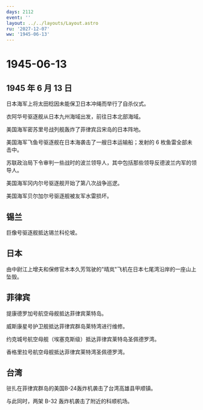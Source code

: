 ```yaml
---
days: 2112
event: ''
layout: ../../layouts/Layout.astro
ru: '2027-12-07'
ww: '1945-06-13'
---
```


# 1945-06-13

## 1945 年 6 月 13 日

日本海军上将太田稔因未能保卫日本冲绳而举行了自杀仪式。

衣阿华号驱逐舰从日本九州海域出发，前往日本北部海域。

美国海军密苏里号战列舰轰炸了菲律宾吕宋岛的日本阵地。

美国海军飞鱼号驱逐舰在日本海袭击了一艘日本运输船；发射的 6
枚鱼雷全部未击中。

苏联政治局下令审判一些战时的波兰领导人，其中包括那些领导反德波兰内军的领导人。

美国海军冈内尔号驱逐舰开始了第八次战争巡逻。

美国海军贝尔加尔号驱逐舰被友军水雷损坏。

## 锡兰

巨像号驱逐舰抵达锡兰科伦坡。

## 日本

由中尉江上增夫和保修官木本久芳驾驶的"晴岚"飞机在日本七尾湾沿岸的一座山上坠毁。

## 菲律宾

提康德罗加号航空母舰抵达菲律宾莱特岛。

威斯康星号护卫舰抵达菲律宾群岛莱特湾进行维修。

约克城号航空母舰（埃塞克斯级）抵达菲律宾莱特岛圣佩德罗湾。

香格里拉号航空母舰抵达菲律宾莱特湾圣佩德罗湾。

## 台湾

驻扎在菲律宾群岛的美国B-24轰炸机袭击了台湾高雄县甲顺镇。

与此同时，两架 B-32 轰炸机袭击了附近的科顺机场。